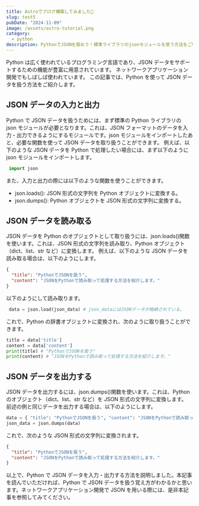 ```yaml
---
title: Astroでブログ構築してみました🚀
slug: test5
pubDate: "2024-11-09"
image: /assets/astro-tutorial.png
category:
  - python
description: PythonでJSONを扱おう！標準ライブラリのjsonモジュールを使う方法をご紹介。入出力の際に必要な関数や、文字列をPythonオブジェクトに変換する方法も詳しく説明
---
```


Python は広く使われているプログラミング言語であり、JSON データをサポートするための機能が豊富に用意されています。
ネットワークアプリケーション開発でもしばしば使われています。
この記事では、Python を使って JSON データを扱う方法をご紹介します。

## JSON データの入力と出力

Python で JSON データを扱うためには、まず標準の Python ライブラリの json モジュールが必要となります。これは、JSON フォーマットのデータを入力・出力できるようにするモジュールです。json モジュールをインポートしたあと、必要な関数を使って JSON データを取り扱うことができます。 例えば、以下のような JSON データを Python で処理したい場合には、まず以下のように json モジュールをインポートします。

```python
 import json
```

また、入力と出力の際には以下のような関数を使うことができます。

- json.loads(): JSON 形式の文字列を Python オブジェクトに変換する。
- json.dumps(): Python オブジェクトを JSON 形式の文字列に変換する。

## JSON データを読み取る

JSON データを Python のオブジェクトとして取り扱うには、json.loads()関数を使います。これは、JSON 形式の文字列を読み取り、Python オブジェクト（dict、list、str など）に変換します。 例えば、以下のような JSON データを読み取る場合は、以下のようにします。

```json
{
  "title": "PythonでJSONを扱う",
  "content": "JSONをPythonで読み取って処理する方法を紹介します。"
}
```

以下のようにして読み取ります。

```python
 data = json.load(json_data) # json_dataにはJSONデータが格納されている。
```

これで、Python の辞書オブジェクトに変換され、次のように取り扱うことができます。

```python
title = data['title']
content = data['content']
print(title) # "PythonでJSONを扱う"
print(content) # "JSONをPythonで読み取って処理する方法を紹介します。"
```

## JSON データを出力する

JSON データを出力するには、json.dumps()関数を使います。これは、Python のオブジェクト（dict、list、str など）を JSON 形式の文字列に変換します。 前述の例と同じデータを出力する場合は、以下のようにします。

```python
data = { "title": "PythonでJSONを扱う", "content": "JSONをPythonで読み取って処理する方法を紹介します。" }
json_data = json.dumps(data)
```

これで、次のような JSON 形式の文字列に変換されます。

```json
{
  "title": "PythonでJSONを扱う",
  "content": "JSONをPythonで読み取って処理する方法を紹介します。"
}
```

以上で、Python で JSON データを入力・出力する方法を説明しました。本記事を読んでいただければ、Python で JSON データを扱う覚え方がわかるかと思います。ネットワークアプリケーション開発で JSON を用いる際には、是非本記事を参照してみてください。
